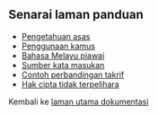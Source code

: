 ---
---

## Senarai laman panduan

* [Pengetahuan asas][PN1]
* [Penggunaan kamus][PN2]
* [Bahasa Melayu piawai][PN3]
* [Sumber kata masukan][PN4]
* [Contoh perbandingan takrif][PN5]
* [Hak cipta tidak terpelihara][PN6]

Kembali ke [laman utama dokumentasi][LUD]


  [LUD]: index.md
  [PN1]: panduan/asas.md
  [PN2]: panduan/kamus.md
  [PN3]: panduan/piawai.md
  [PN4]: panduan/sumber.md
  [PN5]: panduan/takrif.md
  [PN6]: panduan/hak-cipta.md
